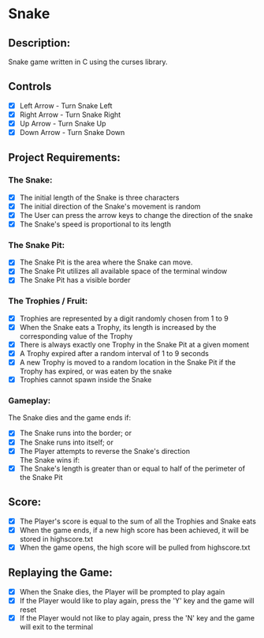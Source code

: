 # Snake
## Description:
Snake game written in C using the curses library.

## Controls
- [x] Left Arrow - Turn Snake Left
- [x] Right Arrow - Turn Snake Right
- [x] Up Arrow - Turn Snake Up
- [x] Down Arrow - Turn Snake Down

## Project Requirements:

### The Snake:
- [x] The initial length of the Snake is three characters
- [x] The initial direction of the Snake's movement is random
- [x] The User can press the arrow keys to change the direction of the snake
- [x] The Snake's speed is proportional to its length

### The Snake Pit:
- [x] The Snake Pit is the area where the Snake can move.
- [x] The Snake Pit utilizes all available space of the terminal window
- [x] The Snake Pit has a visible border  

### The Trophies / Fruit:
- [x] Trophies are represented by a digit randomly chosen from 1 to 9
- [x] When the Snake eats a Trophy, its length is increased by the corresponding value of the Trophy
- [x] There is always exactly one Trophy in the Snake Pit at a given moment
- [x] A Trophy expired after a random interval of 1 to 9 seconds
- [x] A new Trophy is moved to a random location in the Snake Pit if the Trophy has expired, or was eaten by the snake
- [x] Trophies cannot spawn inside the Snake 

### Gameplay:
The Snake dies and the game ends if:
- [x] The Snake runs into the border; or
- [x] The Snake runs into itself; or
- [x] The Player attempts to reverse the Snake's direction <br/>
The Snake wins if:
- [x] The Snake's length is greater than or equal to half of the perimeter of the Snake Pit

## Score:
- [x] The Player's score is equal to the sum of all the Trophies and Snake eats
- [x] When the game ends, if a new high score has been achieved, it will be stored in highscore.txt
- [x] When the game opens, the high score will be pulled from highscore.txt

## Replaying the Game:
- [x] When the Snake dies, the Player will be prompted to play again
- [x] If the Player would like to play again, press the 'Y' key and the game will reset
- [x] If the Player would not like to play again, press the 'N' key and the game will exit to the terminal 
